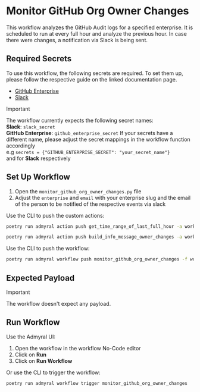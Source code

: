 # Monitor GitHub Org Owner Changes

This workflow analyzes the GitHub Audit logs for a specified enterprise.
It is scheduled to run at every full hour and analyze the previous hour.
In case there were changes, a notification via Slack is being sent.

## Required Secrets

To use this workflow, the following secrets are required. To set them up, please follow the respective guide on the linked documentation page.

- [GitHub Enterprise](https://docs.admyral.dev/integrations/github/github)
- [Slack](https://docs.admyral.dev/integrations/slack/slack)

> [!IMPORTANT]
> The workflow currently expects the following secret names: \
> **Slack**: `slack_secret` \
> **GitHub Enterprise**: `github_enterprise_secret`
> If your secrets have a different name, please adjust the secret mappings in the workflow function accordingly \
> e.g `secrets = {"GITHUB_ENTERPRISE_SECRET": "your_secret_name"}` \
> and for **Slack** respectively

## Set Up Workflow

1. Open the `monitor_github_org_owner_changes.py` file
2. Adjust the `enterprise` and `email` with your enterprise slug and the email of the person to be notified of the respective events via slack

Use the CLI to push the custom actions:

```bash
poetry run admyral action push get_time_range_of_last_full_hour -a workflows/monitor_github_org_owner_changes/monitor_github_org_owner_changes.py
```

```bash
poetry run admyral action push build_info_message_owner_changes -a workflows/monitor_github_org_owner_changes/monitor_github_org_owner_changes.py
```

Use the CLI to push the workflow:

```bash
poetry run admyral workflow push monitor_github_org_owner_changes -f workflows/monitor_github_org_owner_changes/monitor_github_org_owner_changes.py --activate
```

## Expected Payload

> [!IMPORTANT]
> The workflow doesn't expect any payload.

## Run Workflow

Use the Admyral UI:

1. Open the workflow in the workflow No-Code editor
2. Click on **Run**
3. Click on **Run Workflow**

Or use the CLI to trigger the workflow:

```bash
poetry run admyral workflow trigger monitor_github_org_owner_changes
```
